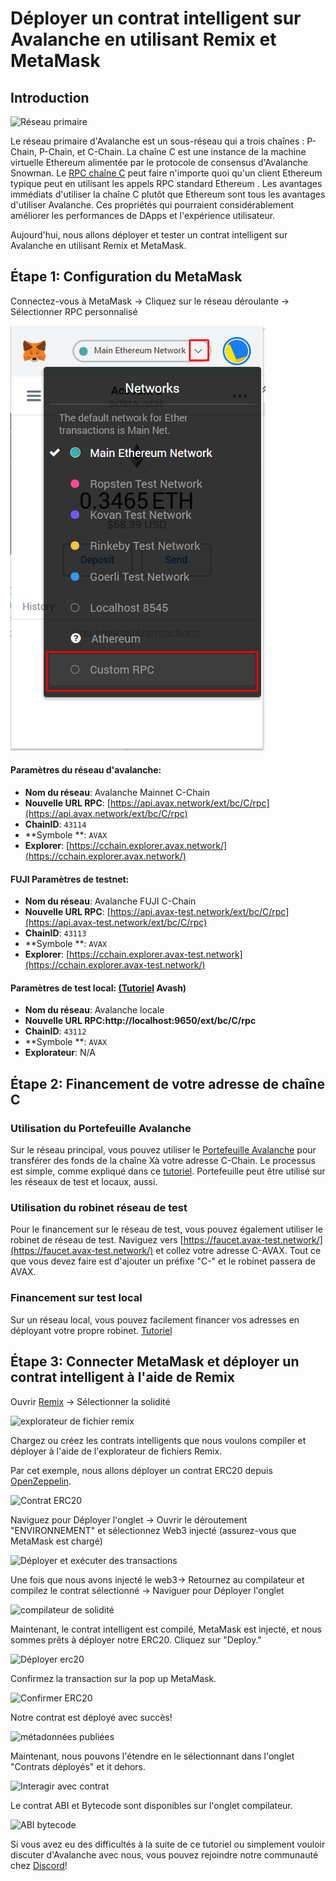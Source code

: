 # Déployer un contrat intelligent sur Avalanche en utilisant Remix et MetaMask

## Introduction

![Réseau primaire](../../../.gitbook/assets/image%20%2821%29.png)

Le réseau primaire d'Avalanche est un sous-réseau qui a trois chaînes : P-Chain, P-Chain, et C-Chain. La chaîne C est une instance de la machine virtuelle Ethereum alimentée par le protocole de consensus d'Avalanche Snowman. Le [RPC chaîne C](../../avalanchego-apis/contract-chain-c-chain-api.md) peut faire n'importe quoi qu'un client Ethereum typique peut en utilisant les appels RPC standard Ethereum . Les avantages immédiats d'utiliser la chaîne C plutôt que Ethereum sont tous les avantages d'utiliser Avalanche. Ces propriétés qui pourraient considérablement améliorer les performances de DApps et l'expérience utilisateur.

Aujourd'hui, nous allons déployer et tester un contrat intelligent sur Avalanche en utilisant Remix et MetaMask.

## Étape 1: Configuration du MetaMask

Connectez-vous à MetaMask -> Cliquez sur le réseau déroulante -> Sélectionner RPC personnalisé

![metamask réseau abandonné](../../../.gitbook/assets/image%20%2860%29.png)

#### **Paramètres du réseau d'avalanche:**

* **Nom du réseau**: Avalanche Mainnet C-Chain
* **Nouvelle URL RPC**: [https://api.avax.network/ext/bc/C/rpc](https://api.avax.network/ext/bc/C/rpc)
* **ChainID**: `43114`
* **Symbole **: `AVAX`
* **Explorer**: [https://cchain.explorer.avax.network/](https://cchain.explorer.avax.network/)

#### **FUJI Paramètres de testnet:**

* **Nom du réseau**: Avalanche FUJI C-Chain
* **Nouvelle URL RPC**: [https://api.avax-test.network/ext/bc/C/rpc](https://api.avax-test.network/ext/bc/C/rpc)
* **ChainID**: `43113`
* **Symbole **: `AVAX`
* **Explorer**: [https://cchain.explorer.avax-test.network](https://cchain.explorer.avax-test.network/)

#### **Paramètres de test local:** [(Tutoriel](https://docs.avax.network/build/tools/avash) Avash)

* **Nom du réseau**: Avalanche locale
* **Nouvelle URL RPC:http://localhost:9650/ext/bc/C/rpc**[](http://localhost:9650/ext/bc/C/rpc)[](http://localhost:9650/ext/bc/C/rpc)
* **ChainID**: `43112`
* **Symbole **: `AVAX`
* **Explorateur**: N/A

## Étape 2: Financement de votre adresse de chaîne C

### **Utilisation du Portefeuille Avalanche**

Sur le réseau principal, vous pouvez utiliser le [Portefeuille Avalanche](https://wallet.avax.network/) pour transférer des fonds de la chaîne Xà votre adresse C-Chain. Le processus est simple, comme expliqué dans ce [tutoriel](../platform/transfer-avax-between-x-chain-and-c-chain.md). Portefeuille peut être utilisé sur les réseaux de test et locaux, aussi.

### **Utilisation du robinet réseau de test**

Pour le financement sur le réseau de test, vous pouvez également utiliser le robinet de réseau de test. Naviguez vers [https://faucet.avax-test.network/](https://faucet.avax-test.network/) et collez votre adresse C-AVAX. Tout ce que vous devez faire est d'ajouter un préfixe "C-" et le robinet passera de AVAX.

### Financement sur test local

Sur un réseau local, vous pouvez facilement financer vos adresses en déployant votre propre robinet. [Tutoriel](https://medium.com/avalabs/the-ava-platform-tools-pt-2-the-ava-faucet-48f28da57146)

## Étape 3: Connecter MetaMask et déployer un contrat intelligent à l'aide de Remix

Ouvrir [Remix](https://remix.ethereum.org/) -> Sélectionner la solidité

![explorateur de fichier remix](../../../.gitbook/assets/remix-file-explorer.png)

Chargez ou créez les contrats intelligents que nous voulons compiler et déployer à l'aide de l'explorateur de fichiers Remix.

Par cet exemple, nous allons déployer un contrat ERC20 depuis [OpenZeppelin](https://openzeppelin.com/contracts).

![Contrat ERC20](../../../.gitbook/assets/erc20-contract.png)

Naviguez pour Déployer l'onglet -> Ouvrir le déroutement "ENVIRONNEMENT" et sélectionnez Web3 injecté \(assurez-vous que MetaMask est chargé\)

![Déployer et exécuter des transactions](../../../.gitbook/assets/deploy-and-run-transactions.png)

Une fois que nous avons injecté le web3-> Retournez au compilateur et compilez le contrat sélectionné -> Naviguer pour Déployer l'onglet

![compilateur de solidité](../../../.gitbook/assets/solidity-compiler.png)

Maintenant, le contrat intelligent est compilé, MetaMask est injecté, et nous sommes prêts à déployer notre ERC20. Cliquez sur "Deploy."

![Déployer erc20](../../../.gitbook/assets/deploy-erc20.png)

Confirmez la transaction sur la pop up MetaMask.

![Confirmer ERC20](../../../.gitbook/assets/confirm-erc20.png)

Notre contrat est déployé avec succès!

![métadonnées publiées](../../../.gitbook/assets/published-metadata.png)

Maintenant, nous pouvons l'étendre en le sélectionnant dans l'onglet "Contrats déployés" et it dehors.

![Interagir avec contrat](../../../.gitbook/assets/interact-with-contract.png)

Le contrat ABI et Bytecode sont disponibles sur l'onglet compilateur.

![ABI bytecode](../../../.gitbook/assets/abi-bytecode.png)

Si vous avez eu des difficultés à la suite de ce tutoriel ou simplement vouloir discuter d'Avalanche avec nous, vous pouvez rejoindre notre communauté chez [Discord](https://chat.avalabs.org/)!

